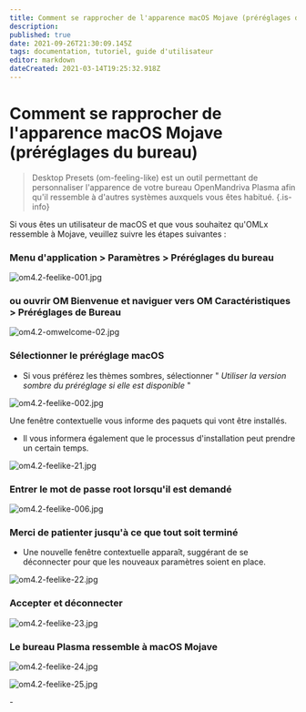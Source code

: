 ```yaml
---
title: Comment se rapprocher de l'apparence macOS Mojave (préréglages du bureau)
description: 
published: true
date: 2021-09-26T21:30:09.145Z
tags: documentation, tutoriel, guide d'utilisateur
editor: markdown
dateCreated: 2021-03-14T19:25:32.918Z
---
```


# Comment se rapprocher de l'apparence macOS Mojave (préréglages du bureau)
> Desktop Presets (om-feeling-like) est un outil permettant de personnaliser l'apparence de votre bureau OpenMandriva Plasma afin qu'il ressemble à d'autres systèmes auxquels vous êtes habitué.
{.is-info}

Si vous êtes un utilisateur de macOS et que vous souhaitez qu'OMLx ressemble à Mojave, veuillez suivre les étapes suivantes :

### Menu d'application > Paramètres > Préréglages du bureau

![om4.2-feelike-001.jpg](/images/om4.2-feelike-001.jpg)

### ou ouvrir OM Bienvenue et naviguer vers OM Caractéristiques > Préréglages de Bureau

![om4.2-omwelcome-02.jpg](/images/om4.2-omwelcome-02.jpg)

### Sélectionner le préréglage macOS
- Si vous préférez les thèmes sombres, sélectionner " *Utiliser la version sombre du préréglage si elle est disponible* "

![om4.2-feelike-002.jpg](/images/om4.2-feelike-002.jpg)

Une fenêtre contextuelle vous informe des paquets qui vont être installés. 
- Il vous informera également que le processus d'installation peut prendre un certain temps.

![om4.2-feelike-21.jpg](/images/om4.2-feelike-0021.jpg)

### Entrer le mot de passe root lorsqu'il est demandé

![om4.2-feelike-006.jpg](/images/om4.2-feelike-006.jpg)

### Merci de patienter jusqu'à ce que tout soit terminé
- Une nouvelle fenêtre contextuelle apparaît, suggérant de se déconnecter pour que les nouveaux paramètres soient en place.

![om4.2-feelike-22.jpg](/images/om4.2-feelike-0022.jpg)

### Accepter et déconnecter

![om4.2-feelike-23.jpg](/images/om4.2-feelike-0023.jpg)

### Le bureau Plasma ressemble à macOS Mojave

![om4.2-feelike-24.jpg](/images/om4.2-feelike-0024.jpg)

![om4.2-feelike-25.jpg](/images/om4.2-feelike-0025.jpg)

\- 

